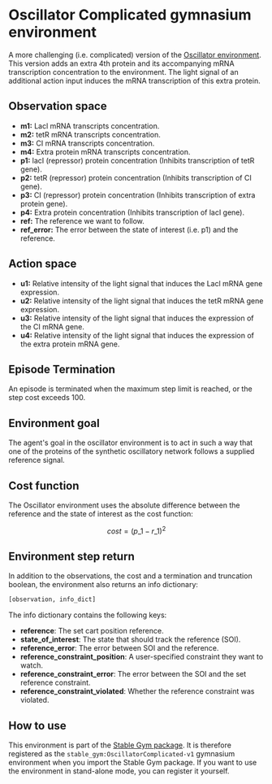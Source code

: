 # Oscillator Complicated gymnasium environment

A more challenging (i.e. complicated) version of the [Oscillator environment](https://rickstaa.dev/stable-gym/envs/biological/oscillator.html). This version adds an extra 4th protein and its accompanying mRNA transcription concentration to the environment. The light signal of an additional action input induces the mRNA transcription of this extra protein.

## Observation space

*   **m1:** Lacl mRNA transcripts concentration.
*   **m2:** tetR mRNA transcripts concentration.
*   **m3:** CI mRNA transcripts concentration.
*   **m4:** Extra protein mRNA transcripts concentration.
*   **p1:** lacI (repressor) protein concentration (Inhibits transcription of tetR gene).
*   **p2:** tetR (repressor) protein concentration (Inhibits transcription of CI gene).
*   **p3:** CI (repressor) protein concentration (Inhibits transcription of extra protein gene).
*   **p4:** Extra protein concentration (Inhibits transcription of lacI gene).
*   **ref:** The reference we want to follow.
*   **ref\_error:** The error between the state of interest (i.e. p1) and the reference.

## Action space

*   **u1:** Relative intensity of the light signal that induces the Lacl mRNA gene expression.
*   **u2:** Relative intensity of the light signal that induces the tetR mRNA gene expression.
*   **u3:** Relative intensity of the light signal that induces the expression of the CI mRNA gene.
*   **u4:** Relative intensity of the light signal that induces the expression of the extra protein mRNA gene.

## Episode Termination

An episode is terminated when the maximum step limit is reached, or the step cost exceeds 100.

## Environment goal

The agent's goal in the oscillator environment is to act in such a way that one of the proteins of the synthetic oscillatory network follows a supplied reference signal.

## Cost function

The Oscillator environment uses the absolute difference between the reference and the state of interest as the cost function:

<!--lint disable-->

$$
cost = (p\_1 - r\_1)^2
$$

<!--lint enable-->

## Environment step return

In addition to the observations, the cost and a termination and truncation boolean, the environment also returns an info dictionary:

```python
[observation, info_dict]
```

The info dictionary contains the following keys:

*   **reference**: The set cart position reference.
*   **state\_of\_interest**: The state that should track the reference (SOI).
*   **reference\_error**: The error between SOI and the reference.
*   **reference\_constraint\_position**: A user-specified constraint they want to watch.
*   **reference\_constraint\_error**: The error between the SOI and the set reference constraint.
*   **reference\_constraint\_violated**: Whether the reference constraint was violated.

## How to use

This environment is part of the [Stable Gym package](https://github.com/rickstaa/stable-gym). It is therefore registered as the `stable_gym:OscillatorComplicated-v1` gymnasium environment when you import the Stable Gym package. If you want to use the environment in stand-alone mode, you can register it yourself.
